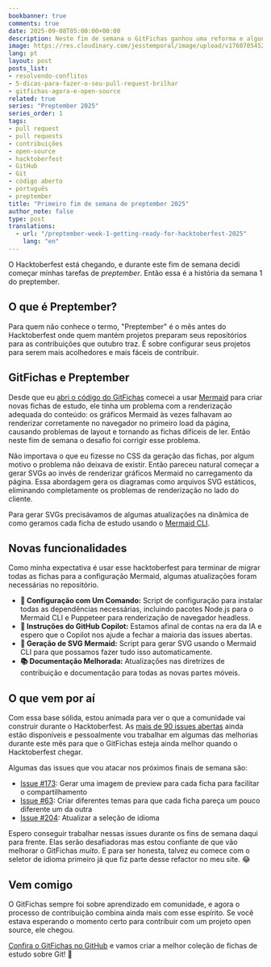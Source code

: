 ```yaml
---
bookbanner: true
comments: true
date: 2025-09-08T05:00:00+00:00
description: Neste fim de semana o GitFichas ganhou uma reforma e alguns bugs foram corrigidos 🚀
image: https://res.cloudinary.com/jesstemporal/image/upload/v1760705452/covers/preptember.jpg
lang: pt
layout: post
posts_list:
- resolvendo-conflitos
- 5-dicas-para-fazer-o-seu-pull-request-brilhar
- gitfichas-agora-e-open-source
related: true
series: "Preptember 2025"
series_order: 1
tags:
- pull request
- pull requests
- contribuições
- open-source
- hacktoberfest
- GitHub
- Git
- código aberto
- português
- preptember
title: "Primeiro fim de semana de preptember 2025"
author_note: false
type: post
translations:
  - url: "/preptember-week-1-getting-ready-for-hacktoberfest-2025"
    lang: "en"
---
```


O Hacktoberfest está chegando, e durante este fim de semana decidi começar minhas tarefas de _preptember_. Então essa é a história da semana 1 do preptember.

## O que é Preptember?

Para quem não conhece o termo, "Preptember" é o mês antes do Hacktoberfest onde quem mantém projetos preparam seus repositórios para as contribuições que outubro traz. É sobre configurar seus projetos para serem mais acolhedores e mais fáceis de contribuir.

## GitFichas e Preptember

Desde que eu [abri o código do GitFichas](https://jtemporal.com/gitfichas-agora-e-open-source/) comecei a usar [Mermaid](https://mermaid.js.org/) para criar novas fichas de estudo, ele tinha um problema com a renderização adequada do conteúdo: os gráficos Mermaid às vezes falhavam ao renderizar corretamente no navegador no primeiro load da página, causando problemas de layout e tornando as fichas difíceis de ler. Então neste fim de semana o desafio foi corrigir esse problema.

Não importava o que eu fizesse no CSS da geração das fichas, por algum motivo o problema não deixava de existir. Então pareceu natural começar a gerar SVGs ao invés de renderizar gráficos Mermaid no carregamento da página. Essa abordagem gera os diagramas como arquivos SVG estáticos, eliminando completamente os problemas de renderização no lado do cliente.

Para gerar SVGs precisávamos de algumas atualizações na dinâmica de como geramos cada ficha de estudo usando o [Mermaid CLI](https://github.com/mermaid-js/mermaid-cli).

## Novas funcionalidades

Como minha expectativa é usar esse hacktoberfest para terminar de migrar todas as fichas para a configuração Mermaid, algumas atualizações foram necessárias no repositório.

- **🚀 Configuração com Um Comando:** Script de configuração para instalar todas as dependências necessárias, incluindo pacotes Node.js para o Mermaid CLI e Puppeteer para renderização de navegador headless.
- **🤖 Instruções do GitHub Copilot:** Estamos afinal de contas na era da IA e espero que o Copilot nos ajude a fechar a maioria das issues abertas.
- **🎨 Geração de SVG Mermaid:** Script para gerar SVG usando o Mermaid CLI para que possamos fazer tudo isso automaticamente.
- **📚 Documentação Melhorada:** Atualizações nas diretrizes de contribuição e documentação para todas as novas partes móveis.

## O que vem por aí

Com essa base sólida, estou animada para ver o que a comunidade vai construir durante o Hacktoberfest. As [mais de 90 issues abertas](https://github.com/jtemporal/gitfichas/issues) ainda estão disponíveis e pessoalmente vou trabalhar em algumas das melhorias durante este mês para que o GitFichas esteja ainda melhor quando o Hacktoberfest chegar.

Algumas das issues que vou atacar nos próximos finais de semana são:

- [Issue #173](https://github.com/jtemporal/gitfichas/issues/173): Gerar uma imagem de preview para cada ficha para facilitar o compartilhamento
- [Issue #63](https://github.com/jtemporal/gitfichas/issues/63): Criar diferentes temas para que cada ficha pareça um pouco diferente um da outra
- [Issue #204](https://github.com/jtemporal/gitfichas/issues/204): Atualizar a seleção de idioma

Espero conseguir trabalhar nessas issues durante os fins de semana daqui para frente. Elas serão desafiadoras mas estou confiante de que vão melhorar o GitFichas _muito_. E para ser honesta, talvez eu comece com o seletor de idioma primeiro já que fiz parte desse refactor no meu site. 😂

## Vem comigo

O GitFichas sempre foi sobre aprendizado em comunidade, e agora o processo de contribuição combina ainda mais com esse espírito. Se você estava esperando o momento certo para contribuir com um projeto open source, ele chegou.

[Confira o GitFichas no GitHub](https://github.com/jtemporal/gitfichas) e vamos criar a melhor coleção de fichas de estudo sobre Git! 🎉